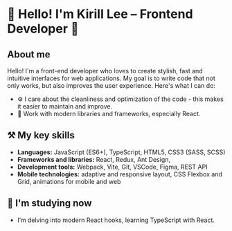 # 👋 Hello! I'm Kirill Lee – Frontend Developer 🚀

## About me
Hello! I'm a front-end developer who loves to create stylish, fast and intuitive interfaces for web applications. My goal is to write code that not only works, but also improves the user experience. Here's what I can do:

- ⚙️ I care about the cleanliness and optimization of the code - this makes it easier to maintain and improve.
- 📱 Work with modern libraries and frameworks, especially React.

## ⚒️ My key skills
- **Languages:** JavaScript (ES6+), TypeScript, HTML5, CSS3 (SASS, SCSS)
- **Frameworks and libraries:** React, Redux, Ant Design,
- **Development tools:** Webpack, Vite, Git, VSCode, Figma, REST API
- **Mobile technologies:** adaptive and responsive layout, CSS Flexbox and Grid, animations for mobile and web

## 🌱 I'm studying now
- I’m delving into modern React hooks, learning TypeScript with React.
